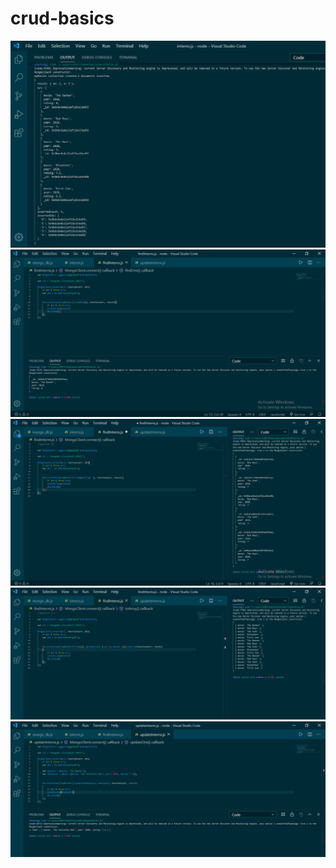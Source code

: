 # crud-basics

![](images/interns-js.PNG)
![](images/findInterns.PNG)
![](images/findInternB.PNG)
![](images/findInternC.PNG)
![](images/updateIntern.PNG)
